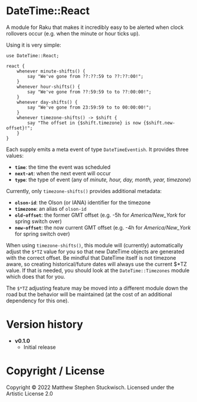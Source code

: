# DateTime::React

A module for Raku that makes it incredibly easy to be alerted when clock rollovers occur (e.g. when the minute or hour ticks up).

Using it is very simple:

    use DateTime::React;
    
    react {
        whenever minute-shifts() { 
            say "We've gone from ??:??:59 to ??:??:00!";
        }
        whenever hour-shifts() {
            say "We've gone from ??:59:59 to to ??:00:00!"; 
        }
        whenever day-shifts() {
            say "We've gone from 23:59:59 to to 00:00:00!"; 
        }
        whenever timezone-shifts() -> $shift {
            say "The offset in {$shift.timezone} is now {$shift.new-offset}!"; 
        }
    }

Each supply emits a meta event of type `DateTimeEventish`.  It provides three values:
   * **`time`**: the time the event was scheduled
   * **`next-at`**: when the next event will occur 
   * **`type`**: the type of event (any of *minute, hour, day, month, year, timezone*)

Currently, only `timezone-shifts()` provides additional metadata:
   * **`olson-id`**: the Olson (or IANA) identifier for the timezone 
   * **`timezone`**: an alias of `olson-id`
   * **`old-offset`**: the former GMT offset (e.g. -5h for *America/New_York* for spring switch over)
   * **`new-offset`**: the now current GMT offset (e.g. -4h for *America/New_York* for spring switch over)

When using `timezone-shifts()`, this module will (currently) automatically adjust the `$*TZ` value for you so that new DateTime objects are generated with the correct offset.
Be mindful that DateTime itself is not timezone aware, so creating historical/future dates will always use the current $*TZ value.
If that is needed, you should look at the `DateTime::Timezones` module which does that for you.

The `$*TZ` adjusting feature may be moved into a different module down the road but the behavior will be maintained (at the cost of an additional dependency for this one).

# Version history
  * **v0.1.0**
    * Initial release

# Copyright / License
Copyright © 2022 Matthew Stephen Stuckwisch.  Licensed under the Artistic License 2.0